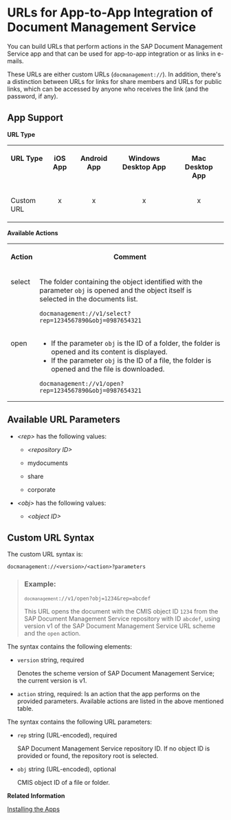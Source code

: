 <!-- loio3fbbe2480b3c48f5b306af548a05ad8f -->

# URLs for App-to-App Integration of Document Management Service 

You can build URLs that perform actions in the SAP Document Management Service app and that can be used for app-to-app integration or as links in e-mails.

These URLs are either custom URLs \(`docmanagement://`\). In addition, there's a distinction between URLs for links for share members and URLs for public links, which can be accessed by anyone who receives the link \(and the password, if any\).



## App Support

**URL Type**


<table>
<tr>
<th valign="top">

URL Type

</th>
<th valign="top">

iOS App

</th>
<th valign="top">

Android App

</th>
<th valign="top">

Windows Desktop App

</th>
<th valign="top">

Mac Desktop App

</th>
</tr>
<tr>
<td valign="top">

Custom URL

</td>
<td valign="top" align="center">

x

</td>
<td valign="top" align="center">

x

</td>
<td valign="top" align="center">

x

</td>
<td valign="top" align="center">

x

</td>
</tr>
</table>

**Available Actions**


<table>
<tr>
<th valign="top">

Action

</th>
<th valign="top">

Comment

</th>
</tr>
<tr>
<td valign="top">

select

</td>
<td valign="top">

The folder containing the object identified with the parameter `obj` is opened and the object itself is selected in the documents list.

```
docmanagement://v1/select?rep=1234567890&obj=0987654321
```



</td>
</tr>
<tr>
<td valign="top">

open

</td>
<td valign="top">

-   If the parameter `obj` is the ID of a folder, the folder is opened and its content is displayed.
-   If the parameter `obj` is the ID of a file, the folder is opened and the file is downloaded.

```
docmanagement://v1/open?rep=1234567890&obj=0987654321
```



</td>
</tr>
</table>



## Available URL Parameters

-   *<rep\>* has the following values:

    -   *<repository ID\>*

    -   mydocuments

    -   share

    -   corporate


-   *<obj\>* has the following values:

    -   *<object ID\>*





## Custom URL Syntax

The custom URL syntax is:

```
docmanagement://<version>/<action>?parameters
```

> ### Example:  
> <code><code>docmanagement</code>://v1/open?obj=1234&amp;rep=abcdef</code>
> 
> This URL opens the document with the CMIS object ID `1234` from the SAP Document Management Service repository with ID `abcdef`, using version v1 of the SAP Document Management Service URL scheme and the `open` action.

The syntax contains the following elements:

-   `version` string, required

    Denotes the scheme version of SAP Document Management Service; the current version is v1.

-   `action` string, required: Is an action that the app performs on the provided parameters. Available actions are listed in the above mentioned table.

The syntax contains the following URL parameters:

-   `rep` string \(URL-encoded\), required

    SAP Document Management Service repository ID. If no object ID is provided or found, the repository root is selected.

-   `obj` string \(URL-encoded\), optional

    CMIS object ID of a file or folder.


**Related Information**  


[Installing the Apps](installing-the-apps-c584be7.md "The various SAP Document Management Service applications (apps) need to be installed before you can use them on your devices.")

